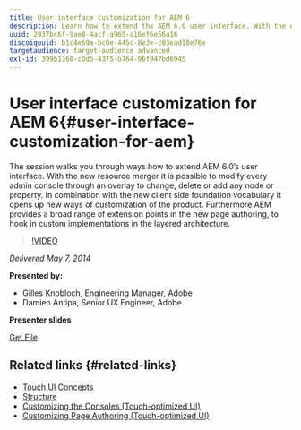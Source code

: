 ```yaml
---
title: User interface customization for AEM 6
description: Learn how to extend the AEM 6.0 user interface. With the new resource merger it is possible to modify every admin console through an overlay to change, delete or add any node or property.
uuid: 2937bc6f-9ae8-4acf-a965-a16ef6e56a16
discoiquuid: b1c4e69a-bc0e-445c-8e3e-c03ead18e76e
targetaudience: target-audience advanced
exl-id: 399b1360-c0d5-4375-b764-96f947bd6945
---
```

# User interface customization for AEM 6{#user-interface-customization-for-aem}

The session walks you through ways how to extend AEM 6.0’s user interface. With the new resource merger it is possible to modify every admin console through an overlay to change, delete or add any node or property. In combination with the new client side foundation vocabulary It opens up new ways of customization of the product. Furthermore AEM provides a broad range of extension points in the new page authoring, to hook in custom implementations in the layered architecture.

>[!VIDEO](https://video.tv.adobe.com/v/19519/?quality=9)

*Delivered May 7, 2014*

**Presented by:**

* Gilles Knobloch, Engineering Manager, Adobe  
* Damien Antipa, Senior UX Engineer, Adobe

**Presenter slides**

[Get File](assets/user-interface-customization-for-aem6.pdf)

## Related links {#related-links}

* [Touch UI Concepts](http://docs.adobe.com/docs/en/aem/6-0/develop/the-basics/touch-ui-concepts.html)
* [Structure](http://docs.adobe.com/docs/en/aem/6-0/develop/the-basics/touch-ui-structure.html)
* [Customizing the Consoles (Touch-optimized UI)](http://docs.adobe.com/docs/en/aem/6-0/develop/extending/customizing-consoles-touch.html)
* [Customizing Page Authoring (Touch-optimized UI)](http://docs.adobe.com/docs/en/aem/6-0/develop/extending/customizing-page-authoring-touch.html)
